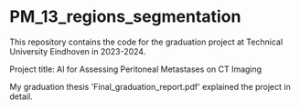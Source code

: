 # PM_13_regions_segmentation


This repository contains the code for the graduation project at Technical University Eindhoven in 2023-2024.


Project title: AI for Assessing Peritoneal Metastases on CT Imaging


My graduation thesis 'Final_graduation_report.pdf'  explained the project in detail.

